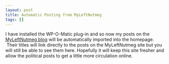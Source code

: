 ```yaml
---
layout: post
title: Automatic Posting from MyLeftNutmeg
tags: []
---
```

I have installed the WP-O-Matic plug-in and so now my posts on the <a href="http://www.myleftnutmeg.com">MyLeftNutmeg blog</a> will be automatically imported into the homepage.  Their titles will link directly to the posts on the MyLeftNutmeg site but you will still be able to see them here. Hopefully it will keep this site fresher and allow the political posts to get a little more circulation online.
